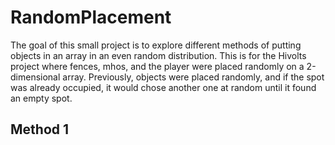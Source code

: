 # RandomPlacement
The goal of this small project is to explore different methods of putting objects in an array in an even random distribution. This is for the Hivolts project where fences, mhos, and the player were placed randomly on a 2-dimensional array. Previously, objects were placed randomly, and if the spot was already occupied, it would chose another one at random until it found an empty spot.
## Method 1
